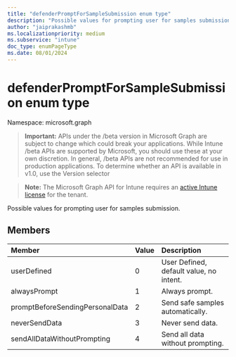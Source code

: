 ```yaml
---
title: "defenderPromptForSampleSubmission enum type"
description: "Possible values for prompting user for samples submission."
author: "jaiprakashmb"
ms.localizationpriority: medium
ms.subservice: "intune"
doc_type: enumPageType
ms.date: 08/01/2024
---
```


# defenderPromptForSampleSubmission enum type

Namespace: microsoft.graph

> **Important:** APIs under the /beta version in Microsoft Graph are subject to change which could break your applications. While Intune /beta APIs are supported by Microsoft, you should use these at your own discretion. In general, /beta APIs are not recommended for use in production applications. To determine whether an API is available in v1.0, use the Version selector

> **Note:** The Microsoft Graph API for Intune requires an [active Intune license](https://go.microsoft.com/fwlink/?linkid=839381) for the tenant.

Possible values for prompting user for samples submission.

## Members
|Member|Value|Description|
|:---|:---|:---|
|userDefined|0|User Defined, default value, no intent.|
|alwaysPrompt|1|Always prompt.|
|promptBeforeSendingPersonalData|2|Send safe samples automatically.|
|neverSendData|3|Never send data.|
|sendAllDataWithoutPrompting|4|Send all data without prompting.|